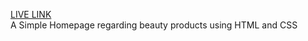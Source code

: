 [LIVE LINK](https://first-home-page.netlify.app/)
<br>A Simple Homepage regarding beauty products using HTML and CSS
